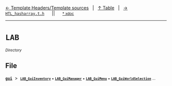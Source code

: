 [&#8592; Template Headers/Template sources](topic-template-headers.md)&nbsp;&nbsp;&nbsp;|&nbsp;&nbsp;&nbsp;[&#8593; Table](table.md)&nbsp;&nbsp;&nbsp;|&nbsp;&nbsp;&nbsp;[&#8594; `HTL_hasharray.t.h`](HTL_hasharray.t.h.md)&nbsp;&nbsp;&nbsp;&nbsp;&nbsp;&nbsp;||&nbsp;&nbsp;&nbsp;&nbsp;&nbsp;&nbsp;<small>[\* xdoc](../xdoc/LAB)</small>
***

# `LAB`
<small>*Directory*</small>  
## File
**[`gui`](LAB--gui.md)**&nbsp; &gt;&nbsp; <small>**[`LAB_GuiInventory`](LAB--gui--lab_guiinventory.md)** &bull; **[`LAB_GuiManager`](LAB--gui--lab_guimanager.md)** &bull; **[`LAB_GuiMenu`](LAB--gui--lab_guimenu.md)** &bull; **[`LAB_GuiWorldSelection`](LAB--gui--lab_guiworldselection.md)** ...</small>  

